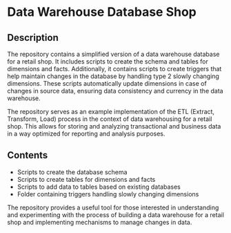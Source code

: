# Data Warehouse Database Shop

## Description
The repository contains a simplified version of a data warehouse database for a retail shop. It includes scripts to create the schema and tables for dimensions and facts. Additionally, it contains scripts to create triggers that help maintain changes in the database by handling type 2 slowly changing dimensions. These scripts automatically update dimensions in case of changes in source data, ensuring data consistency and currency in the data warehouse.

The repository serves as an example implementation of the ETL (Extract, Transform, Load) process in the context of data warehousing for a retail shop. This allows for storing and analyzing transactional and business data in a way optimized for reporting and analysis purposes.

## Contents
- Scripts to create the database schema
- Scripts to create tables for dimensions and facts
- Scripts to add data to tables based on existing databases
- Folder containing triggers handling slowly changing dimensions

The repository provides a useful tool for those interested in understanding and experimenting with the process of building a data warehouse for a retail shop and implementing mechanisms to manage changes in data.

